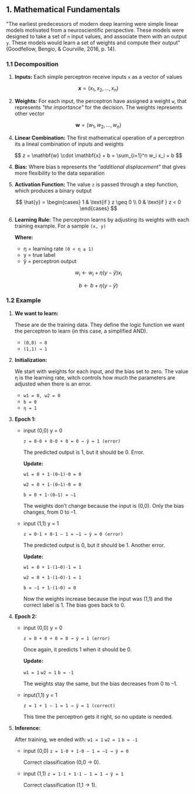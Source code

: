 ## 1. Mathematical Fundamentals 

"The earliest predecessors of modern deep learning were simple linear models motivated from a neuroscientific perspective. These models were designed to take a set of `n` input values, and associate them with an output `y`.  These models would learn a set of weights and compute their output" (Goodfellow, Bengio, & Courville, 2016, p. 14).

### 1.1 Decomposition

1. **Inputs:** Each simple perceptron receive inputs `x` as a vector of values 

$$
\mathbf{x} = (x_1, x_2, \dots, x_n)
$$

2.  **Weights:** For each input, the perceptron have assigned a weight `w`, that represents *"the importance"* for the decision. The weights represents other vector
   
$$
\mathbf{w} = (w_1, w_2, \dots, w_n)
$$

4. **Linear Combination:** The first mathematical operation of a perceptron its a lineal combination of inputs and weights

$$
z = \mathbf{w} \cdot \mathbf{x} + b = \sum_{i=1}^n w_i x_i + b
$$

4. **Bias:** Where bias `b` represents the *"additional displacement"* that gives more flexibility to the data separation

5. **Activation Function:** The value `z` is passed through a step function, which produces a binary output

$$
\hat{y} =
\begin{cases}
1 & \text{if } z \geq 0 \\
0 & \text{if } z < 0
\end{cases}
$$

6. **Learning Rule:** The perceptron learns by adjusting its weights with each training example. For a sample `(x, y)`

   **Where:** 

   - η = learning rate `(0 < η ≤ 1)`
   - y = true label
   - ŷ = perceptron output

$$
w_i \leftarrow w_i + \eta (y - \hat{y}) x_i
$$

$$
b \leftarrow b + \eta (y - \hat{y})
$$

### 1.2 Example

1. **We want to learn:**

   These are de the training data. They define the logic function we want the perceptron to learn (in this case, a simplified AND). 

   - `(0,0) → 0`
   - `(1,1) → 1`

2. **Initialization:**

   We start with weights for each input, and the bias set to zero. The value η is the learning rate, witch controls how much the parameters are adjusted when there is an error.

   - `w1 = 0, w2 = 0`
   - `b = 0`
   - `η = 1`

3. **Epoch 1:**

   - input (0,0)	y = 0

     `z = 0·0 + 0·0 + 0 = 0 → ŷ = 1 (error)`

     The predicted output is 1, but it should be 0. Error.

     **Update:**

     `w1 = 0 + 1·(0–1)·0 = 0`

     `w2 = 0 + 1·(0–1)·0 = 0`

     `b = 0 + 1·(0–1) = –1`

     The weights don’t change because the input is (0,0). Only the bias changes, from 0 to –1.

   - input (1,1)	y = 1

     `z = 0·1 + 0·1 – 1 = –1 → ŷ = 0 (error)`

     The predicted output is 0, but it should be 1. Another error.

     **Update:**

     `w1 = 0 + 1·(1–0)·1 = 1`

     `w2 = 0 + 1·(1–0)·1 = 1`

     `b = –1 + 1·(1–0) = 0`

     Now the weights increase because the input was (1,1) and the correct label is 1. The bias goes back to 0.

4. **Epoch 2:**

   - input (0,0)	y = 0

     `z = 0 + 0 + 0 = 0 → ŷ = 1 (error)`

     Once again, it predicts 1 when it should be 0.

     **Update:**

     `w1 = 1`	`w2 = 1`	`b = -1`

     The weights stay the same, but the bias decreases from 0 to –1.

   - input(1,1)	y = 1

     `z = 1 + 1 – 1 = 1 → ŷ = 1 (correct)`

     This time the perceptron gets it right, so no update is needed.

5. **Inference:**

   After training, we ended with: `w1 = 1`	`w2 = 1`	`b = -1`

   - input (0,0)
      `z = 1·0 + 1·0 – 1 = –1 → ŷ = 0`

     Correct classification (0,0 → 0).

   - input (1,1)
      `z = 1·1 + 1·1 – 1 = 1 → ŷ = 1`

     Correct classification (1,1 → 1).


